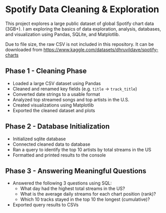 # Spotify Data Cleaning & Exploration

This project explores a large public dataset of global Spotify chart data (3GB+).
I am exploring the basics of data exploration, analysis, databases, and visualization using Pandas, SQLite, and Matplotlib.

Due to file size, the raw CSV is not included in this repository.
It can be downloaded from https://www.kaggle.com/datasets/dhruvildave/spotify-charts

## Phase 1 - Cleaning Phase

- Loaded a large CSV dataset using Pandas
- Cleaned and renamed key fields (e.g. `title` -> `track_title`)
- Converted date strings to a usable format
- Analyzed top streamed songs and top artists in the U.S.
- Created visualizations using Matplotlib
- Exported the cleaned dataset and plots

## Phase 2 - Database Initialization

- Initialized sqlite database
- Connected cleaned data to database
- Ran a query to identify the top 10 artists by total streams in the US
- Formatted and printed results to the console

## Phase 3 - Answering Meaningful Questions

- Answered the following 3 questions using SQL:
    - What day had the highest total streams in the US?
    - What is the average daily streams for each chart position (rank)?
    - Which 10 tracks stayed in the top 10 the longest (cumulative)?
- Exported query results to CSVs